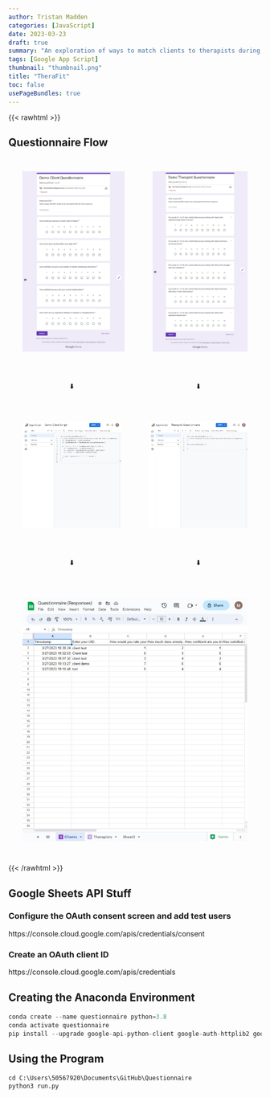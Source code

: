 ```yaml
---
author: Tristan Madden
categories: [JavaScript]
date: 2023-03-23
draft: true
summary: "An exploration of ways to match clients to therapists during an intake."
tags: [Google App Script]
thumbnail: "thumbnail.png"
title: "TheraFit"
toc: false
usePageBundles: true
---
```


{{< rawhtml >}}

<style>
.row {
  display: flex;
}
.column {
  flex: 33.33%;
  padding: 2em;
}
.centered {
  text-align: center;
}
</style>

<h2> Questionnaire Flow</h2>

<div class="row">
  <div class="column">
  <a href="https://docs.google.com/forms/d/e/1FAIpQLSfwhgFOYaW9p6bna0GfLjJyB5hT3oaPqq88mReXTcmcwZ_xRQ/viewform"><img src="client-questionnaire.jpeg"></a>
  </div>
  <div class="column">
    <a href="https://docs.google.com/forms/d/e/1FAIpQLSfdcfGF7PkEegHfd15YFOB-d-wc3NS0qSjtJ1qADvlDKns_wQ/viewform"><img src="therapist-questionnaire.jpeg"></a>
  </div>
</div>

<div class="row">
  <div class="column centered">
  ⬇️
  </div>
  <div class="column centered">
    ⬇️
  </div>
</div>

<div class="row">
  <div class="column">
  <a href="https://script.google.com/home/projects/1Zee293DSwmQTzhWdQb6cBUmsttWwCb5MwwQ0ZcPX6JzmLW4dE3nPJ1DQ/edit"><img src="client-script.jpeg"></a>
  </div>
  <div class="column">
    <a href="https://script.google.com/home/projects/1IdNZ7iL_2sL9VSDZSLYnzh_i6mjywzQjamofpUwi62NNmZHQazMkVDCs/edit"><img src="therapist-script.jpeg"></a>
  </div>
</div>

<div class="row">
  <div class="column centered">
  ⬇️
  </div>
  <div class="column centered">
    ⬇️
  </div>
</div>

<div class="row">
  <div class="column centered">
  <a href="https://docs.google.com/spreadsheets/d/1ACpGIUQ_EA42Ym_yDxNpb81DWHLXSTX1jHzq7cnNxdI/edit?resourcekey#gid=1443418222"><img src="questionnaire-responses.jpeg"></a>
  </div>
</div>

{{< /rawhtml >}}

<h2>Google Sheets API Stuff</h2>
<h3>Configure the OAuth consent screen and add test users</h3>
https://console.cloud.google.com/apis/credentials/consent

<h3>Create an OAuth client ID</h3>
https://console.cloud.google.com/apis/credentials

<h2>Creating the Anaconda Environment</h2>

```Python
conda create --name questionnaire python=3.8
conda activate questionnaire
pip install --upgrade google-api-python-client google-auth-httplib2 google-auth-oauthlib gradio pandas
```

<h2>Using the Program</h2>

```Shell
cd C:\Users\50567920\Documents\GitHub\Questionnaire
python3 run.py
```